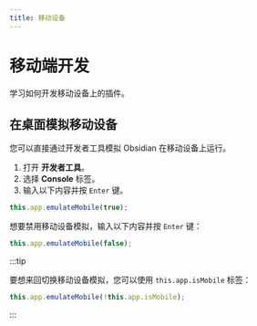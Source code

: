 ```yaml
---
title: 移动设备
---
```


# 移动端开发

学习如何开发移动设备上的插件。

## 在桌面模拟移动设备

您可以直接通过开发者工具模拟 Obsidian 在移动设备上运行。

1. 打开 **开发者工具**。
2. 选择 **Console** 标签。
3. 输入以下内容并按 `Enter` 键。

```ts
this.app.emulateMobile(true);
```

想要禁用移动设备模拟，输入以下内容并按 `Enter` 键：

```ts
this.app.emulateMobile(false);
```

:::tip

要想来回切换移动设备模拟，您可以使用 `this.app.isMobile` 标签：

```ts
this.app.emulateMobile(!this.app.isMobile);
```

:::
